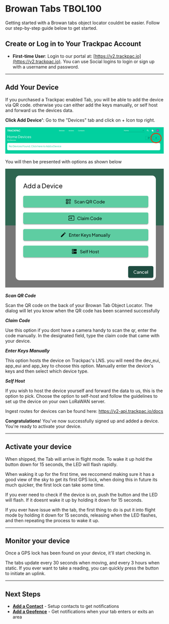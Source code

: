 # Browan Tabs TBOL100

Getting started with a Browan tabs object locator couldnt be easier. Follow our step-by-step guide below to get started.

## Create or Log in to Your Trackpac Account

- **First-time User**: Login to our portal at: [https://v2.trackpac.io](https://v2.trackpac.io). You can use Social logins to login or sign up with a username and password.

---

## Add Your Device

If you purchased a Trackpac enabled Tab, you will be able to add the device via QR code. otherwise you can either add the keys manually, or self host and forward us the devices data.

**Click Add Device'**: Go to the "Devices" tab and click on + Icon top right.

![Add Device Button](../assets/add-device.png)

You will then be presented with options as shown below

![Add Device Dialog](../assets/add-device-dialog.png)

**_Scan QR Code_**

Scan the QR code on the back of your Browan Tab Object Locator. The dialog will let you know when the QR code has been scanned successfully

**_Claim Code_**

Use this option if you dont have a camera handy to scan the qr, enter the code manually. In the designated field, type the claim code that came with your device.

**_Enter Keys Manually_**

This option hosts the device on Trackpac's LNS. you will need the dev_eui, app_eui and app_key to choose this option. Manually enter the device's keys and then select which device type.

**_Self Host_**

If you wish to host the device yourself and forward the data to us, this is the option to pick. Choose the option to self-host and follow the guidelines to set up the device on your own LoRaWAN server.

Ingest routes for devices can be found here: https://v2-api.trackpac.io/docs

**Congratulations**! You've now successfully signed up and added a device. You're ready to activate your device.

---

## Activate your device

When shipped, the Tab will arrive in flight mode. To wake it up hold the button down for 15 seconds, the LED will flash rapidly.

When waking it up for the first time, we reccomend making sure it has a good view of the sky to get its first GPS lock, when doing this in future its much quicker, the first lock can take some time.

If you ever need to check if the device is on, push the button and the LED will flash. If it doesnt wake it up by holding it down for 15 seconds.

If you ever have issue with the tab, the first thing to do is put it into flight mode by holding it down for 15 seconds, releasing when the LED flashes, and then repeating the process to wake it up.

---

## Monitor your device

Once a GPS lock has been found on your device, it'll start checking in.

The tabs update every 30 seconds when moving, and every 3 hours when static. If you ever want to take a reading, you can quickly press the button to initiate an uplink.

---

## Next Steps

- **[Add a Contact](../getting-started/add-a-contact)** - Setup contacts to get notifications
- **[Add a Geofence](../getting-started/add-a-base)** - Get notifications when your tab enters or exits an area
